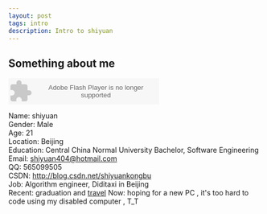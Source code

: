 ```yaml
---
layout: post
tags: intro
description: Intro to shiyuan
---
```


## Something about me

<embed src="http://www.xiami.com/widget/39930265_48074,_235_346_000000_ffffff_1/multiPlayer.swf" type="application/x-shockwave-flash" width="300" height="52" wmode="transparent"></embed>

Name:  shiyuan   
Gender: Male   
Age:    21   
Location: Beijing   
Education: Central China Normal University Bachelor, Software Engineering   
Email: shiyuan404@hotmail.com   
QQ:  565099505   
CSDN: http://blog.csdn.net/shiyuankongbu   
Job: Algorithm engineer, Diditaxi in Beijing  
Recent: graduation and [travel](/travel_in_the_Northwest/)
Now: hoping for a new PC , it's too hard to code using my disabled computer , T_T
